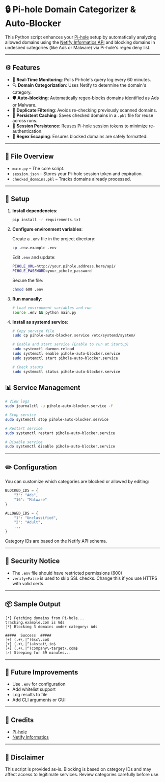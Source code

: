 # 🔒 Pi-hole Domain Categorizer & Auto-Blocker

This Python script enhances your [Pi-hole](https://pi-hole.net/) setup by automatically analyzing allowed domains using the [Netify Informatics API](https://netify.ai/) and blocking domains in undesired categories (like Ads or Malware) via Pi-hole's regex deny list.

---

## ⚙️ Features

- 🔁 **Real-Time Monitoring**: Polls Pi-hole's query log every 60 minutes.
- 🔍 **Domain Categorization**: Uses Netify to determine the domain's category.
- 🛡️ **Auto-blocking**: Automatically regex-blocks domains identified as Ads or Malware.
- 🧠 **Duplicate Filtering**: Avoids re-checking previously scanned domains.
- 💾 **Persistent Caching**: Saves checked domains in a `.pkl` file for reuse across runs.
- 🔐 **Session Persistence**: Reuses Pi-hole session tokens to minimize re-authentication.
- 🧼 **Regex Escaping**: Ensures blocked domains are safely formatted.

---

## 📁 File Overview

- `main.py` – The core script.
- `session.json` – Stores your Pi-hole session token and expiration.
- `checked_domains.pkl` – Tracks domains already processed.

---

## 🚀 Setup

1. **Install dependencies**:

   ```bash
   pip install -r requirements.txt
   ```

2. **Configure environment variables**:

   Create a `.env` file in the project directory:

   ```bash
   cp .env.example .env
   ```

   Edit `.env` and update:

   ```bash
   PIHOLE_URL=http://your.pihole.address.here/api/
   PIHOLE_PASSWORD=your_pihole_password
   ```

   Secure the file:
   ```bash
   chmod 600 .env
   ```

3. **Run manually**:

   ```bash
   # Load environment variables and run
   source .env && python main.py
   ```

4. **Install as systemd service**:

   ```bash
   # Copy service file
   sudo cp pihole-auto-blocker.service /etc/systemd/system/
   
   # Enable and start service (Enable to run at Startup)
   sudo systemctl daemon-reload
   sudo systemctl enable pihole-auto-blocker.service
   sudo systemctl start pihole-auto-blocker.service
   
   # Check stauts
   sudo systemctl status pihole-auto-blocker.service
   ```

## 📊 Service Management

```bash
# View logs
sudo journalctl -u pihole-auto-blocker.service -f

# Stop service
sudo systemctl stop pihole-auto-blocker.service

# Restart service
sudo systemctl restart pihole-auto-blocker.service

# Disable service
sudo systemctl disable pihole-auto-blocker.service
```

---

## ✏️ Configuration

You can customize which categories are blocked or allowed by editing:

```python
BLOCKED_IDS = {
    "3": "Ads",
    "16": "Malware"
}

ALLOWED_IDS = {
    "1": "Unclassified",
    "2": "Adult",
    ...
}
```

Category IDs are based on the Netify API schema.

---

## 🔐 Security Notice

- The `.env` file should have restricted permissions (600)
- `verify=False` is used to skip SSL checks. Change this if you use HTTPS with valid certs.

---

## 📦 Sample Output

```
[*] Fetching domains from Pi-hole...
tracking.example.com is Ads
[*] Blocking 3 domains under category: Ads

#####  Success  #####
[+] (.+\.|^)6sc\.co$
[+] (.+\.|^)akstat\.io$
[+] (.+\.|^)company\-target\.com$
[✓] Sleeping for 59 minutes...
```

---

## 🔧 Future Improvements

- Use `.env` for configuration
- Add whitelist support
- Log results to file
- Add CLI arguments or GUI

---

## 🙏 Credits

- [Pi-hole](https://pi-hole.net/)
- [Netify Informatics](https://informatics.netify.ai/)

---

## 🛑 Disclaimer

This script is provided as-is. Blocking is based on category IDs and may affect access to legitimate services. Review categories carefully before use.
